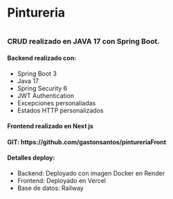 <h1>Pintureria<h1>
<h3>CRUD realizado en JAVA 17 con Spring Boot.</h3>
<h4>Backend realizado con:</h4>
<ul>
   <li>Spring Boot 3</li>
   <li>Java 17</li>
   <li>Spring Security 6</li>
   <li>JWT Authentication</li>
   <li>Excepciones personaliadas</li>
   <li>Estados HTTP personalizados</li>
</ul>
   
<h4> Frontend realizado en Next js <h4>
<h4>
   GIT: https://github.com/gastonsantos/pintureriaFront
</h4>



<h4>Detalles deploy:</h4>
<ul>
   <li>Backend: Deployado con imagen Docker en Render </li>
   <li>Frontend: Deployado en Vercel</li>
   <li>Base de datos: Railway</li>
</ul>

